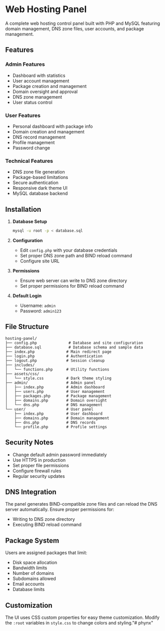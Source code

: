 # Web Hosting Panel

A complete web hosting control panel built with PHP and MySQL featuring domain management, DNS zone files, user accounts, and package management.

## Features

### Admin Features
- Dashboard with statistics
- User account management
- Package creation and management
- Domain oversight and approval
- DNS zone management
- User status control

### User Features
- Personal dashboard with package info
- Domain creation and management
- DNS record management
- Profile management
- Password change

### Technical Features
- DNS zone file generation
- Package-based limitations
- Secure authentication
- Responsive dark theme UI
- MySQL database backend

## Installation

1. **Database Setup**
   ```bash
   mysql -u root -p < database.sql
   ```

2. **Configuration**
   - Edit `config.php` with your database credentials
   - Set proper DNS zone path and BIND reload command
   - Configure site URL

3. **Permissions**
   - Ensure web server can write to DNS zone directory
   - Set proper permissions for BIND reload command

4. **Default Login**
   - Username: `admin`
   - Password: `admin123`

## File Structure

```
hosting-panel/
├── config.php              # Database and site configuration
├── database.sql            # Database schema and sample data
├── index.php              # Main redirect page
├── login.php              # Authentication
├── logout.php             # Session cleanup
├── includes/
│   └── functions.php      # Utility functions
├── assets/css/
│   └── style.css          # Dark theme styling
├── admin/                 # Admin panel
│   ├── index.php          # Admin dashboard
│   ├── users.php          # User management
│   ├── packages.php       # Package management
│   ├── domains.php        # Domain oversight
│   └── dns.php            # DNS management
└── user/                  # User panel
    ├── index.php          # User dashboard
    ├── domains.php        # Domain management
    ├── dns.php            # DNS records
    └── profile.php        # Profile settings
```

## Security Notes

- Change default admin password immediately
- Use HTTPS in production
- Set proper file permissions
- Configure firewall rules
- Regular security updates

## DNS Integration

The panel generates BIND-compatible zone files and can reload the DNS server automatically. Ensure proper permissions for:
- Writing to DNS zone directory
- Executing BIND reload command

## Package System

Users are assigned packages that limit:
- Disk space allocation
- Bandwidth limits
- Number of domains
- Subdomains allowed
- Email accounts
- Database limits

## Customization

The UI uses CSS custom properties for easy theme customization. Modify the `:root` variables in `style.css` to change colors and styling."# phynx" 
